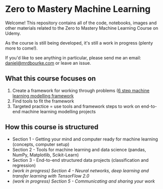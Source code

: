 # Zero to Mastery Machine Learning

Welcome! This repository contains all of the code, notebooks, images and other materials related to the Zero to Mastery Machine Learning Course on Udemy.

As the course is still being developed, it's still a work in progress (plenty more to come!).

If you'd like to see anything in particular, please send me an email: [daniel@mrdbourke.com](mailto:daniel@mrdbourke.com) or leave an issue.

## What this course focuses on

1. Create a framework for working through problems ([6 step machine learning modelling framework](https://github.com/mrdbourke/zero-to-mastery-ml/blob/master/section-1-getting-ready-for-machine-learning/a-6-step-framework-for-approaching-machine-learning-projects.md)
2. Find tools to fit the framework
3. Targeted practice = use tools and framework steps to work on end-to-end machine learning modelling projects 

## How this course is structured 

* Section 1 - Getting your mind and computer ready for machine learning (concepts, computer setup)
* Section 2 - Tools for machine learning and data science (pandas, NumPy, Matplotlib, Scikit-Learn)
* Section 3 - End-to-end structured data projects (classification and regression)
* *(work in progress) Section 4 - Neural networks, deep learning and transfer learning with TensorFlow 2.0*
* *(work in progress) Section 5 - Communicating and sharing your work*
